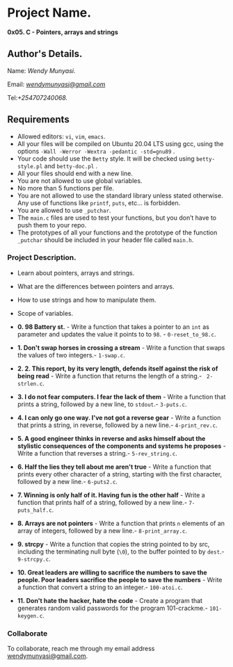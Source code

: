# Project Name.
**0x05. C - Pointers, arrays and strings**

## Author's Details.
Name: *Wendy Munyasi.*

Email: *wendymunyasi@gmail.com*

Tel:*+254707240068.*

##  Requirements
*   Allowed editors: `vi`, `vim`, `emacs`.
*   All your files will be compiled on Ubuntu 20.04 LTS using gcc, using the options `-Wall -Werror -Wextra -pedantic -std=gnu89` .
*   Your code should use the `Betty` style. It will be checked using `betty-style.pl` and `betty-doc.pl` .
*   All your files should end with a new line.
*   You are not allowed to use global variables.
*   No more than 5 functions per file.
*   You are not allowed to use the standard library unless stated otherwise. Any use of functions like  `printf`, `puts`, etc… is forbidden.
*   You are allowed to use `_putchar`.
*   The `main.c` files are used to test your functions, but you don’t have to push them to your repo.
*   The prototypes of all your functions and the prototype of the function `_putchar` should be included in your header file called `main.h`.

### Project Description.
*   Learn about pointers, arrays and strings.
*   What are the differences between pointers and arrays.
*   How to use strings and how to manipulate them.
*   Scope of variables.

* **0. 98 Battery st.** - Write a function that takes a pointer to an `int` as parameter and updates the value it points to to `98`. - `0-reset_to_98.c`.
* **1. Don't swap horses in crossing a stream** - Write a function that swaps the values of two integers.- `1-swap.c`.
* **2. 2. This report, by its very length, defends itself against the risk of being read** - Write a function that returns the length of a string.- ` 2-strlen.c`.
* **3. I do not fear computers. I fear the lack of them** - Write a function that prints a string, followed by a new line, to `stdout`.- `3-puts.c`.
* **4. I can only go one way. I've not got a reverse gear** - Write a function that prints a string, in reverse, followed by a new line.- `4-print_rev.c`.
* **5. A good engineer thinks in reverse and asks himself about the stylistic consequences of the components and systems he proposes** - Write a function that reverses a string.- `5-rev_string.c`.
* **6. Half the lies they tell about me aren't true** - Write a function that prints every other character of a string, starting with the first character, followed by a new line.- `6-puts2.c`.
* **7. Winning is only half of it. Having fun is the other half** - Write a function that prints half of a string, followed by a new line.- `7-puts_half.c`.
* **8. Arrays are not pointers** - Write a function that prints `n` elements of an array of integers, followed by a new line.- `8-print_array.c`.
* **9. strcpy** - Write a function that copies the string pointed to by src, including the terminating null byte (`\0`), to the buffer pointed to by `dest`.- `9-strcpy.c`.
* **10. Great leaders are willing to sacrifice the numbers to save the people. Poor leaders sacrifice the people to save the numbers** - Write a function that convert a string to an integer.- `100-atoi.c`.
* **11. Don't hate the hacker, hate the code** - Create a program that generates random valid passwords for the program 101-crackme.- `101-keygen.c`.


### Collaborate

To collaborate, reach me through my email address wendymunyasi@gmail.com.